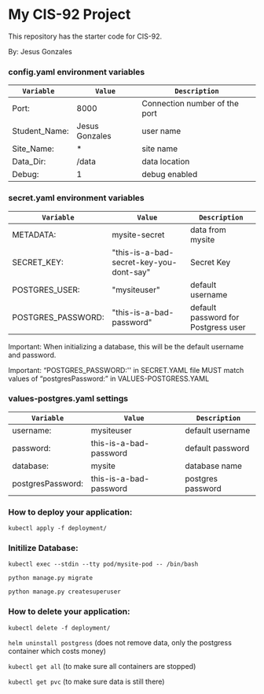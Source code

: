 # My CIS-92 Project 
This repository has the starter code for CIS-92. 

By: Jesus Gonzales
### config.yaml environment variables
| `Variable `| `Value` | `Description` |
| --- | --- | --- | 
| Port: | 8000 | Connection number of the port | 
| Student_Name: | Jesus Gonzales | user name | 
| Site_Name: | * | site name | 
| Data_Dir: | /data | data location | 
| Debug: | 1 | debug enabled | 

### secret.yaml environment variables
| `Variable`| `Value` | `Description` |
| --- | --- | --- | 
| METADATA: | mysite-secret | data from mysite | 
| SECRET_KEY: | "this-is-a-bad-secret-key-you-dont-say" | Secret Key | 
| POSTGRES_USER: | "mysiteuser" | default username |
| POSTGRES_PASSWORD: | "this-is-a-bad-password" | default password for Postgress user |



Important: When initializing a database, this will be the default username and password. 

Important: “POSTGRES_PASSWORD:'' in SECRET.YAML file MUST match values of “postgresPassword:”  in VALUES-POSTGRESS.YAML 

### values-postgres.yaml settings
| `Variable`| `Value` | `Description` |
| --- | --- | --- |
| username: | mysiteuser | default username |
| password: | this-is-a-bad-password | default password|
| database: | mysite| database name |
| postgresPassword: | this-is-a-bad-password | postgres password|


### How to deploy your application:
`kubectl apply -f deployment/`

### Initilize Database:
`kubectl exec --stdin --tty pod/mysite-pod -- /bin/bash`

`python manage.py migrate`

`python manage.py createsuperuser`

 ### How to delete your application:
`kubectl delete -f deployment/`

`helm uninstall postgress`  (does not remove data, only the postgress container which costs money)

`kubectl get all` (to make sure all containers are stopped)

`kubectl get pvc`  (to make sure data is still there)
 
